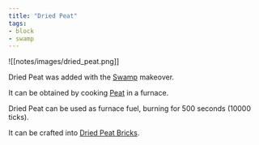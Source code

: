 ```yaml
---
title: "Dried Peat"
tags:
- block
- swamp
---
```


![[notes/images/dried_peat.png]]

Dried Peat was added with the [Swamp](notes/makeover/swamp) makeover.

It can be obtained by cooking [Peat](notes/block/peat) in a furnace.

Dried Peat can be used as furnace fuel, burning for 500 seconds (10000 ticks). 

It can be crafted into [Dried Peat Bricks](notes/block/dried_peat_bricks).